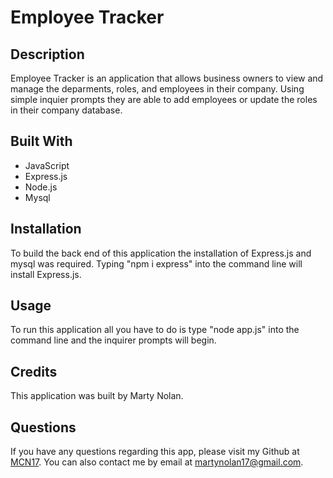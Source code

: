 # Employee Tracker

## Description
Employee Tracker is an application that allows business owners to view and manage the deparments, roles, and employees in their company. Using simple inquier prompts they are able to add employees or update the roles in their company database.

## Built With
* JavaScript
* Express.js
* Node.js
* Mysql

## Installation
To build the back end of this application the installation of Express.js and mysql was required. Typing "npm i express" into the command line will install Express.js.

## Usage
To run this application all you have to do is type "node app.js" into the command line and the inquirer prompts will begin.

## Credits
This application was built by Marty Nolan.

## Questions
If you have any questions regarding this app, please visit my Github at [MCN17](https://github.com/MCN17). You can also contact me by email at       martynolan17@gmail.com.
